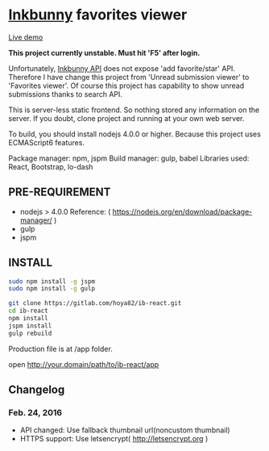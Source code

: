 # [Inkbunny](https://inkbunny.net) favorites viewer

[Live demo](https://dev.storymate.net/ib-react/app/)

**This project currently unstable. Must hit 'F5' after login.**

Unfortunately, [Inkbunny API](https://wiki.inkbunny.net/wiki/API) does not expose 'add favorite/star' API. Therefore I have change this project from 'Unread submission viewer' to 'Favorites viewer'. Of course this project has capability to show unread submissions thanks to search API.

This is server-less static frontend. So nothing stored any information on the server.
If you doubt, clone project and running at your own web server.

To build, you should install nodejs 4.0.0 or higher. Because this project uses ECMAScript6 features.

Package manager: npm, jspm
Build manager: gulp, babel
Libraries used: React, Bootstrap, lo-dash

## PRE-REQUIREMENT
 * nodejs > 4.0.0
Reference: ( https://nodejs.org/en/download/package-manager/ )
 * gulp
 * jspm

## INSTALL
```bash
sudo npm install -g jspm
sudo npm install -g gulp

git clone https://gitlab.com/hoya82/ib-react.git
cd ib-react
npm install
jspm install
gulp rebuild
```

Production file is at /app folder.

open http://your.domain/path/to/ib-react/app

## Changelog
### Feb. 24, 2016
 * API changed: Use fallback thumbnail url(noncustom thumbnail)
 * HTTPS support: Use letsencrypt( http://letsencrypt.org )
